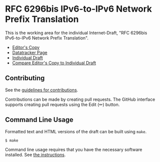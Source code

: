 # RFC 6296bis IPv6-to-IPv6 Network Prefix Translation

This is the working area for the individual Internet-Draft, "RFC 6296bis IPv6-to-IPv6 Network Prefix Translation".

* [Editor's Copy](https://buraglio.github.io/rfc6296-bis/#go.draft-bctb-6man-rfc6296-bis.html)
* [Datatracker Page](https://datatracker.ietf.org/doc/draft-bctb-6man-rfc6296-bis)
* [Individual Draft](https://datatracker.ietf.org/doc/html/draft-bctb-6man-rfc6296-bis)
* [Compare Editor's Copy to Individual Draft](https://buraglio.github.io/rfc6296-bis/#go.draft-bctb-6man-rfc6296-bis.diff)


## Contributing

See the
[guidelines for contributions](https://github.com/buraglio/rfc6296-bis/blob/main/CONTRIBUTING.md).

Contributions can be made by creating pull requests.
The GitHub interface supports creating pull requests using the Edit (✏) button.


## Command Line Usage

Formatted text and HTML versions of the draft can be built using `make`.

```sh
$ make
```

Command line usage requires that you have the necessary software installed.  See
[the instructions](https://github.com/martinthomson/i-d-template/blob/main/doc/SETUP.md).

